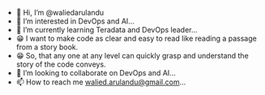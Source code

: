 - 👋 Hi, I’m @waliedarulandu
- 👀 I’m interested in DevOps and AI...
- 🌱 I’m currently learning Teradata and DevOps leader...
- 😁 I want to make code as clear and easy to read like reading a passage from a story book. 
- 😁 So, that any one at any level can quickly grasp and understand the story of the code conveys.
- 💞️ I’m looking to collaborate on DevOps and AI...
- 📫 How to reach me walied.arulandu@gmail.com...

<!---
waliedarulandu/waliedarulandu is a ✨ special ✨ repository because its `README.md` (this file) appears on your GitHub profile.
You can click the Preview link to take a look at your changes.
--->
